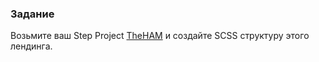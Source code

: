 ### Задание

Возьмите ваш Step Project [TheHAM]((https://www.figma.com/file/Do0TLndoEjGwuF9Ri7UHol/The_Ham_Steo-Project?node-id=1%3A2)) и создайте SCSS структуру этого лендинга.